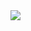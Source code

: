 <img src="https://capsule-render.vercel.app/api?type=rounded&color=random&height=300&section=header&text=Hello%20World&fontSize=90" />
<div align="center>
  <p>Hello my name is Dowon</p>
</div>
